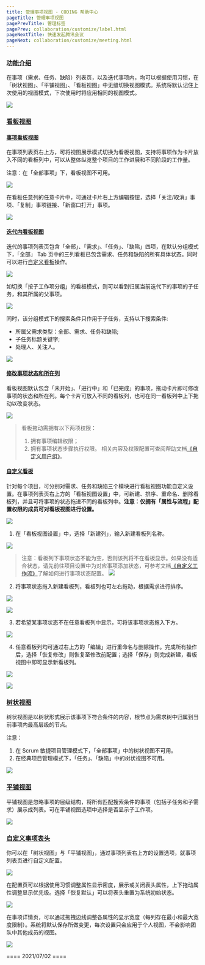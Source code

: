 ```yaml
---
title: 管理事项视图 - CODING 帮助中心
pageTitle: 管理事项视图
pagePrevTitle: 管理标签
pagePrev: collaboration/customize/label.html
pageNextTitle: 快速发起腾讯会议
pageNext: collaboration/customize/meeting.html
---
```


### [功能介绍](#intro)

在事项（需求、任务、缺陷）列表页，以及迭代事项内，均可以根据使用习惯，在「树状视图」、「平铺视图」、「看板视图」中无缝切换视图模式。系统将默认记住上次使用的视图模式，下次使用时将应用相同的视图模式。

![](https://help-assets.codehub.cn/enterprise/20210618151655.png)

### [看板视图](#kanban)

#### [事项看板视图](#issue)

在事项列表页右上方，可将视图展示模式切换为看板视图，支持将事项作为卡片放入不同的看板列中，可以从整体纵览整个项目的工作进展和不同阶段的工作量。

注意：在「全部事项」下，看板视图不可用。

![](https://help-assets.codehub.cn/enterprise/20210621103906.png)

在看板任意列的任意卡片中，可通过卡片右上方编辑按钮，选择「关注/取消」事项、「复制」事项链接、「新窗口打开」事项。

![](https://help-assets.codehub.cn/enterprise/20210621105013.png)

#### [迭代内看板视图](#statistics)

迭代的事项列表页包含「全部」、「需求」、「任务」、「缺陷」四项，在默认分组模式下，「全部」 Tab ⻚中的三列看板已包含需求、任务和缺陷的所有具体状态。同时可以进行[自定义看板](#custom)操作。

![](https://help-assets.codehub.cn/enterprise/20210621154524.png)

如切换「按子工作项分组」的看板模式，则可以看到归属当前迭代下的事项的子任务，和其所属的父事项。

![](https://help-assets.codehub.cn/enterprise/20210621160058.png)

同时，该分组模式下的搜索条件只作用于子任务，支持以下搜索条件:
-   所属父需求类型：全部、需求、任务和缺陷;
-   子任务标题关键字;
-   处理人、关注人。

![](https://help-assets.codehub.cn/enterprise/20210621160614.png)

#### [修改事项状态和所在列](#edit) 

看板视图默认包含「未开始」、「进行中」和「已完成」的事项，拖动卡片即可修改事项的状态和所在列。每个卡片可放入不同的看板列，也可在同一看板列中上下拖动以改变状态。

![](https://help-assets.codehub.cn/enterprise/20210621104139.png)

> 看板拖动需拥有以下两项权限：
> 1.  拥有事项编辑权限；
> 2.  拥有事项状态步骤执行权限。
> 相关内容及权限配置可查阅帮助文档[《自定义用户组》](https://help.coding.net/docs/project-settings/members.html#user-group-customized)。

#### [自定义看板](#custom)

针对每个项目，可分别对需求、任务和缺陷三个模块进行看板视图功能自定义设置。在事项列表页右上方的「看板视图设置」中，可新建、排序、重命名、删除看板列，并且可将事项的状态拖进不同的看板列中。**注意：仅拥有「属性与流程」配置权限的成员可对看板视图进行设置。**

![](https://help-assets.codehub.cn/enterprise/20210621104854.png)

1.  在「看板视图设置」中，选择「新建列」，输入新建看板列名称。

![](https://help-assets.codehub.cn/enterprise/20210621143014.png)

> 注意：看板列下事项状态不能为空，否则该列将不在看板显示。如果没有适合状态，请先前往项目设置中为对应事项添加状态，可参考文档[《自定义工作流》](/docs/collaboration/customize/workflow.html)了解如何进行事项状态配置。
> ![](https://help-assets.codehub.cn/enterprise/20210621143924.png)

2.  将事项状态拖入新建看板列，看板列也可左右拖动，根据需求进行排序。

![](https://help-assets.codehub.cn/enterprise/20210621150617.png)

![](https://help-assets.codehub.cn/enterprise/20210621150041.png)

3.  若希望某事项状态不在任意看板列中显示，可将该事项状态拖入下方。

![](https://help-assets.codehub.cn/enterprise/20210621150247.png)

4.  任意看板列均可通过右上方的「编辑」进行重命名与删除操作。完成所有操作后，选择「恢复修改」则恢复至修改前配置；选择「保存」则完成新建，看板视图中即可显示新看板列。

![](https://help-assets.codehub.cn/enterprise/20210621150709.png)

![](https://help-assets.codehub.cn/enterprise/20210621144911.png)

### [树状视图](#tree-view)

树状视图是以树状形式展示该事项下符合条件的内容，根节点为需求树中归属到当前事项内最高层级的节点。

注意：
1.  在 Scrum 敏捷项目管理模式下，「全部事项」中的树状视图不可用。
2.  在经典项目管理模式下，「任务」、「缺陷」中的树状视图不可用。

![](https://help-assets.codehub.cn/enterprise/20210621153219.png)

### [平铺视图](#tile-view)

平铺视图是忽略事项的层级结构，将所有匹配搜索条件的事项（包括子任务和子需求）展示成列表。可在平铺视图选项中选择是否显示子工作项。

![](https://help-assets.codehub.cn/enterprise/20210621161624.png)

### [自定义事项表头](#header)

你可以在「树状视图」与「平铺视图」，通过事项列表右上方的设置选项，就事项列表页进行自定义配置。

![](https://help-assets.codehub.cn/enterprise/20210621162332.png)

在配置页可以根据使用习惯调整属性显示密度，展示或关闭表头属性，上下拖动属性调整显示优先级。选择「恢复默认」可以将表头重置为系统初始状态。

![](https://help-assets.codehub.cn/enterprise/20210621164858.png)

在事项详情页，可以通过拖拽边线调整各属性的显示宽度（每列存在最小和最大宽度限制）。系统将默认保存所做变更，每次设置只会应用于个人视图，不会影响团队中其他成员的视图。

![](https://help-assets.codehub.cn/enterprise/20210621165920.png)

==== 2021/07/02 ====
